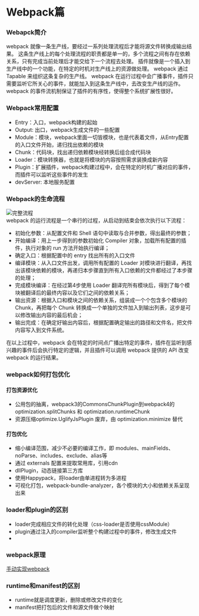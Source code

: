 # Webpack篇

### Webapck简介
webpack 就像一条生产线，要经过一系列处理流程后才能将源文件转换成输出结果。 这条生产线上的每个处理流程的职责都是单一的，多个流程之间有存在依赖关系，只有完成当前处理后才能交给下一个流程去处理。 插件就像是一个插入到生产线中的一个功能，在特定的时机对生产线上的资源做处理。
webpack 通过 Tapable 来组织这条复杂的生产线。 webpack 在运行过程中会广播事件，插件只需要监听它所关心的事件，就能加入到这条生产线中，去改变生产线的运作。 webpack 的事件流机制保证了插件的有序性，使得整个系统扩展性很好。

### Webpack常用配置
- Entry：入口，webpack构建的起始
- Output: 出口，webpack生成文件的一些配置
- Module：模块，webpack里面一切皆模块，也是代表着文件，从Entry配置的入口文件开始，递归找出依赖的模块
- Chunk：代码块，找出递归依赖模块经转换后组合成代码块
- Loader：模块转换器，也就是将模块的内容按照需求装换成新内容
- Plugin：扩展插件，webpack构建过程中，会在特定的时机广播对应的事件，而插件可以监听这些事件的发生
- devServer: 本地服务配置
  
### Webpack的生命流程
![完整流程](/study/book/webpack_lifecycle.jpeg)  
webpack 的运行流程是一个串行的过程，从启动到结束会依次执行以下流程：
- 初始化参数：从配置文件和 Shell 语句中读取与合并参数，得出最终的参数；
- 开始编译：用上一步得到的参数初始化 Compiler 对象，加载所有配置的插件，执行对象的 run 方法开始执行编译；
- 确定入口：根据配置中的 entry 找出所有的入口文件
- 编译模块：从入口文件出发，调用所有配置的 Loader 对模块进行翻译，再找出该模块依赖的模块，再递归本步骤直到所有入口依赖的文件都经过了本步骤的处理；
- 完成模块编译：在经过第4步使用 Loader 翻译完所有模块后，得到了每个模块被翻译后的最终内容以及它们之间的依赖关系；
- 输出资源：根据入口和模块之间的依赖关系，组装成一个个包含多个模块的 Chunk，再把每个 Chunk 转换成一个单独的文件加入到输出列表，这步是可以修改输出内容的最后机会；
- 输出完成：在确定好输出内容后，根据配置确定输出的路径和文件名，把文件内容写入到文件系统。  
  
在以上过程中，webpack 会在特定的时间点广播出特定的事件，插件在监听到感兴趣的事件后会执行特定的逻辑，并且插件可以调用 webpack 提供的 API 改变 webpack 的运行结果。

### webpack如何打包优化
#### 打包资源优化
  - 公用包的抽离，webpack3的CommonsChunkPlugin到webpack4的optimization.splitChunks 和 optimization.runtimeChunk
  - 资源压缩optimize.UglifyJsPlugin 废弃，由 optimization.minimize 替代
#### 打包优化
- 缩小编译范围，减少不必要的编译工作，即 modules、mainFields、noParse、includes、exclude、alias等
- 通过 externals 配置来提取常用库，引用cdn
- dllPlugin，动态链接第三方库
- 使用Happypack，将loader由单进程转为多进程
- 可视化打包，webpack-bundle-analyzer，各个模块的大小和依赖关系呈现出来
  
### loader和plugin的区别
  - loader完成相应文件的转化处理（css-loader是否使用cssModule）
  - plugin通过注入的compiler监听整个构建过程中的事件，修改生成文件
  - 
### webpack原理
[手动实现webpack](https://segmentfault.com/a/1190000018385415?utm_source=sf-related)

### runtime和manifest的区别
- runtime就是调度更新，删除或修改文件的变化
- manifest把打包后的文件和源文件做个映射
